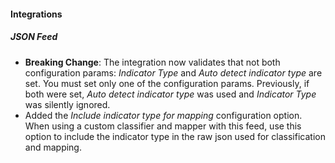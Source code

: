 
#### Integrations
##### JSON Feed
- **Breaking Change**: The integration now validates that not both configuration params: *Indicator Type* and *Auto detect indicator type* are set. You must set only one of the configuration params. Previously, if both were set, *Auto detect indicator type* was used and *Indicator Type* was silently ignored.
- Added the *Include indicator type for mapping* configuration option. When using a custom classifier and mapper with this feed, use this option to include the indicator type in the raw json used for classification and mapping.
